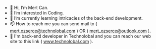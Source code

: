- 👋 Hi, I’m Mert Can.
- 👀 I’m interested in Coding.
- 🌱 I’m currently learning intricacies of the back-end development.
- 📫 How to reach me you can send mail to (  mert.ozserce@technolobal.com  ) OR (  mert_ozserce@outlook.com  ).
- 🏢 I'm back-end developer in Technolobal and you can reach our web site to this link (  www.technolobal.com  ).

